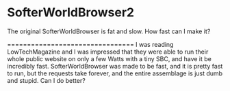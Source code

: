 # SofterWorldBrowser2
The original SofterWorldBrowser is fat and slow. How fast can I make it?

================================
I was reading LowTechMagazine and I was impressed that they were able to run their whole public website on only a few Watts with a tiny SBC, and have it be incredibly fast. SofterWorldBrowser was made to be fast, and it is pretty fast to run, but the requests take forever, and the entire assemblage is just dumb and stupid. Can I do better?

